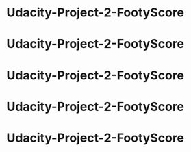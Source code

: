 # Udacity-Project-2-FootyScore
# Udacity-Project-2-FootyScore
# Udacity-Project-2-FootyScore
# Udacity-Project-2-FootyScore
# Udacity-Project-2-FootyScore
